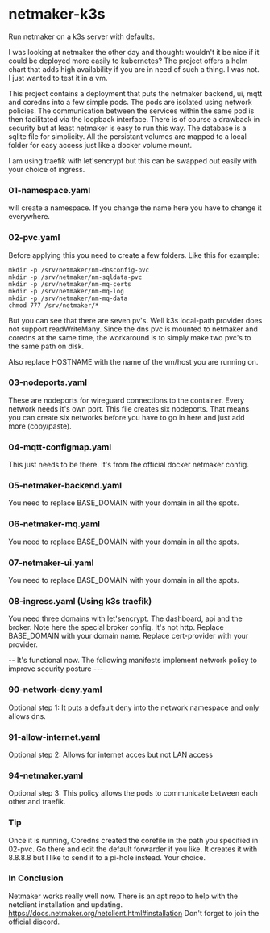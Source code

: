 # netmaker-k3s
Run netmaker on a k3s server with defaults.

I was looking at netmaker the other day and thought: wouldn't it be nice if it could be deployed more easily to kubernetes? 
The project offers a helm chart that adds high availability if you are in need of such a thing. I was not. I just wanted to test it in a vm. 

This project contains a deployment that puts the netmaker backend, ui, mqtt and coredns into a few simple pods. The pods are isolated using network policies. 
The communication between the services within the same pod is then facilitated via the loopback interface. There is of course a drawback in security but at least netmaker is easy to run this way.
The database is a sqlite file for simplicity. All the persistant volumes are mapped to a local folder for easy access just like a docker volume mount.

I am using traefik with let'sencrypt but this can be swapped out easily with your choice of ingress. 

### 01-namespace.yaml
will create a namespace. If you change the name here you have to change it everywhere.

### 02-pvc.yaml
Before applying this you need to create a few folders. Like this for example:
  
```
mkdir -p /srv/netmaker/nm-dnsconfig-pvc
mkdir -p /srv/netmaker/nm-sqldata-pvc
mkdir -p /srv/netmaker/nm-mq-certs
mkdir -p /srv/netmaker/nm-mq-log
mkdir -p /srv/netmaker/nm-mq-data
chmod 777 /srv/netmaker/*
```
  
But you can see that there are seven pv's. Well k3s local-path provider does not support readWriteMany. Since the dns pvc is mounted to netmaker and coredns at the same time, the workaround is to simply make two pvc's to the same path on disk.  

Also replace HOSTNAME with the name of the vm/host you are running on. 

### 03-nodeports.yaml
These are nodeports for wireguard connections to the container. Every network needs it's own port. This file creates six nodeports. That means you can create six networks before you have to go in here and just add more (copy/paste). 

### 04-mqtt-configmap.yaml
This just needs to be there. It's from the official docker netmaker config. 

### 05-netmaker-backend.yaml
You need to replace BASE_DOMAIN with your domain in all the spots. 

### 06-netmaker-mq.yaml
You need to replace BASE_DOMAIN with your domain in all the spots.

### 07-netmaker-ui.yaml
You need to replace BASE_DOMAIN with your domain in all the spots. 

### 08-ingress.yaml (Using k3s traefik)
You need three domains with let'sencrypt. The dashboard, api and the broker. Note here the special broker config. It's not http.
Replace BASE_DOMAIN with your domain name. Replace cert-provider with your provider. 
  
-- It's functional now. The following manifests implement network policy to improve security posture ---
  
### 90-network-deny.yaml
Optional step 1: It puts a default deny into the network namespace and only allows dns.

### 91-allow-internet.yaml
Optional step 2: Allows for internet acces but not LAN access

### 94-netmaker.yaml
Optional step 3: This policy allows the pods to communicate between each other and traefik. 

### Tip
Once it is running, Coredns created the corefile in the path you specified in 02-pvc. Go there and edit the default forwarder if you like. 
It creates it with 8.8.8.8 but I like to send it to a pi-hole instead. Your choice. 

### In Conclusion
Netmaker works really well now. There is an apt repo to help with the netclient installation and updating. https://docs.netmaker.org/netclient.html#installation
Don't forget to join the official discord. 
